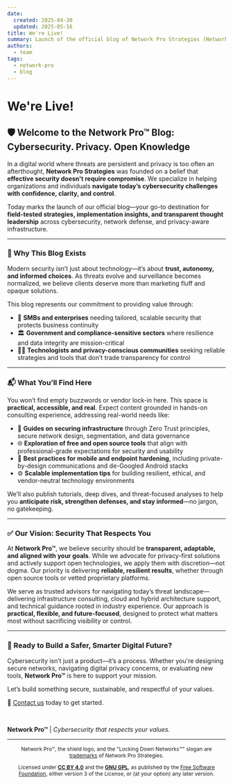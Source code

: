 ```yaml
---
date:
  created: 2025-04-30
  updated: 2025-05-16
title: We're Live!
summary: Launch of the official blog of Network Pro Strategies (Network Pro&trade;).
authors:
  - team
tags:
  - network-pro
  - blog
---
```


<!-- markdownlint-disable MD026 -->

# We're Live!

<!-- markdownlint-enable MD026 -->

## 🛡️ Welcome to the Network Pro&trade; Blog: Cybersecurity. Privacy. Open Knowledge

In a digital world where threats are persistent and privacy is too often an afterthought, **Network Pro Strategies** was founded on a belief that **effective security doesn't require compromise**. We specialize in helping organizations and individuals **navigate today’s cybersecurity challenges with confidence, clarity, and control**.

Today marks the launch of our official blog—your go-to destination for **field-tested strategies, implementation insights, and transparent thought leadership** across cybersecurity, network defense, and privacy-aware infrastructure.

---

### 📡 Why This Blog Exists

Modern security isn’t just about technology—it’s about **trust, autonomy, and informed choices**. As threats evolve and surveillance becomes normalized, we believe clients deserve more than marketing fluff and opaque solutions.

<!-- more -->

This blog represents our commitment to providing value through:

- 💼 **SMBs and enterprises** needing tailored, scalable security that protects business continuity
- 🏛️ **Government and compliance-sensitive sectors** where resilience and data integrity are mission-critical
- 👨‍💻 **Technologists and privacy-conscious communities** seeking reliable strategies and tools that don’t trade transparency for control

---

### 📬 What You’ll Find Here

You won’t find empty buzzwords or vendor lock-in here. This space is **practical, accessible, and real**. Expect content grounded in hands-on consulting experience, addressing real-world needs like:

- 🔐 **Guides on securing infrastructure** through Zero Trust principles, secure network design, segmentation, and data governance
- 🌐 **Exploration of free and open source tools** that align with professional-grade expectations for security and usability
- 📱 **Best practices for mobile and endpoint hardening**, including private-by-design communications and de-Googled Android stacks
- ⚙️ **Scalable implementation tips** for building resilient, ethical, and vendor-neutral technology environments

We’ll also publish tutorials, deep dives, and threat-focused analyses to help you **anticipate risk, strengthen defenses, and stay informed**—no jargon, no gatekeeping.

---

### ✅ Our Vision: Security That Respects You

At **Network Pro™**, we believe security should be **transparent, adaptable, and aligned with your goals**. While we advocate for privacy-first solutions and actively support open technologies, we apply them with discretion—not dogma. Our priority is delivering **reliable, resilient results**, whether through open source tools or vetted proprietary platforms.

We serve as trusted advisors for navigating today’s threat landscape—delivering infrastructure consulting, cloud and hybrid architecture support, and technical guidance rooted in industry experience. Our approach is **practical, flexible, and future-focused**, designed to protect what matters most without sacrificing visibility or control.

---

### 🔐 Ready to Build a Safer, Smarter Digital Future?

Cybersecurity isn’t just a product—it’s a process. Whether you're designing secure networks, navigating digital privacy concerns, or evaluating new tools, **Network Pro&trade;** is here to support your mission.

Let’s build something secure, sustainable, and respectful of your values.

📩 [Contact us](https://contact.neteng.pro) today to get started.

&nbsp;

**Network Pro™** | _Cybersecurity that respects your values._

---

<div style="font-size: 12px; text-align: center;">

<p>Network Pro&trade;, the shield logo, and the "Locking Down Networks&trade;" slogan are <a href="https://netwk.pro/legal#trademark" target="_self">trademarks</a> of Network Pro Strategies.</p>

<p>Licensed under <a href="https://netwk.pro/legal#cc-by" target="_self"><strong>CC BY 4.0</strong></a> and the <a href="https://netwk.pro/legal#gnu-gpl" target="_self"><strong>GNU GPL</strong></a>, as published by the <a rel="noopener noreferrer" href="https://fsf.org" target="_blank">Free Software Foundation</a>, either version 3 of the License, or (at your option) any later version.</p>

</div>
